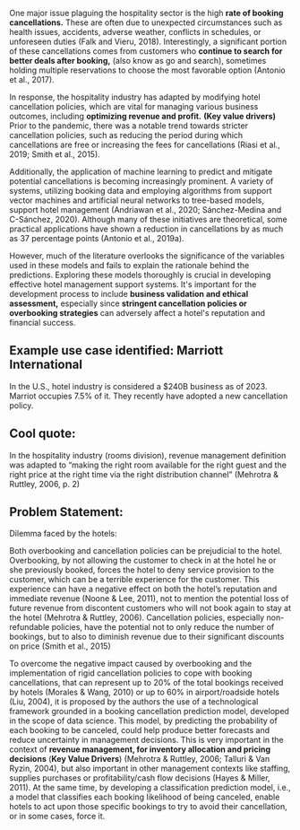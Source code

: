 One major issue plaguing the hospitality sector is the high **rate of booking cancellations.** These are often due to unexpected circumstances such as health issues, accidents, adverse weather, conflicts in schedules, or unforeseen duties (Falk and Vieru, 2018). Interestingly, a significant portion of these cancellations comes from customers who **continue to search for better deals after booking,** (also know as go and search), sometimes holding multiple reservations to choose the most favorable option (Antonio et al., 2017).

In response, the hospitality industry has adapted by modifying hotel cancellation policies, which are vital for managing various business outcomes, including **optimizing revenue and profit.** **(Key value drivers)** Prior to the pandemic, there was a notable trend towards stricter cancellation policies, such as reducing the period during which cancellations are free or increasing the fees for cancellations (Riasi et al., 2019; Smith et al., 2015).

Additionally, the application of machine learning to predict and mitigate potential cancellations is becoming increasingly prominent. A variety of systems, utilizing booking data and employing algorithms from support vector machines and artificial neural networks to tree-based models, support hotel management (Andriawan et al., 2020; Sánchez-Medina and C-Sánchez, 2020). Although many of these initiatives are theoretical, some practical applications have shown a reduction in cancellations by as much as 37 percentage points (Antonio et al., 2019a).

However, much of the literature overlooks the significance of the variables used in these models and fails to explain the rationale behind the predictions. Exploring these models thoroughly is crucial in developing effective hotel management support systems. It's important for the development process to include **business validation and ethical assessment,** especially since **stringent cancellation policies or overbooking strategies** can adversely affect a hotel's reputation and financial success. 

## Example use case identified: Marriott International

In the U.S., hotel industry is considered a $240B business as of 2023. Marriot occupies 7.5% of it. They recently have adopted a new cancellation policy. 

## Cool quote:  
In  the  hospitality  industry  (rooms division),   revenue   management   definition   was   adapted   to “making the right room available for the right guest and the right price  at  the  right  time  via  the  right  distribution  channel” (Mehrotra & Ruttley, 2006, p. 2)

## Problem Statement: 

Dilemma faced by the hotels: 

Both overbooking  and  cancellation  policies  can  be prejudicial  to  the  hotel.  Overbooking,   by   not   allowing   the customer to check in at the hotel he or she previously booked, forces the hotel to deny service provision to the customer, which can  be  a  terrible  experience  for  the  customer.  This  experience can  have  a  negative  effect  on  both  the  hotel’s reputation and immediate  revenue  (Noone  &  Lee,  2011),  not  to  mention  the potential loss of future revenue from discontent customers who will  not  book  again  to  stay  at  the  hotel  (Mehrotra  &  Ruttley, 2006).  Cancellation  policies,  especially  non-refundable  policies, have the potential not to only reduce the number of bookings, but to also to diminish revenue due to their significant discounts on price (Smith et al., 2015)

To overcome the negative impact caused by overbooking and the implementation   of   rigid   cancellation   policies   to   cope   with booking cancellations, that can represent up to 20% of the total bookings  received  by  hotels  (Morales  &  Wang,  2010)  or  up  to 60% in airport/roadside hotels (Liu, 2004), it is proposed by the authors  the  use  of  a  technological  framework  grounded  in  a booking cancellation prediction model, developed in the scope of data  science.  This  model,  by  predicting  the  probability  of  each booking to be canceled, could help produce better forecasts and reduce   uncertainty in   management   decisions.   This   is   very important in the context of **revenue management, for inventory allocation  and  pricing  decisions** (**Key Value Drivers**)  (Mehrotra  &  Ruttley,  2006; Talluri   &   Van   Ryzin,   2004),   but   also   important   in   other management   contexts   like   staffing,   supplies   purchases   or profitability/cash  flow  decisions  (Hayes  &  Miller,  2011).  At  the same time, by developing a classification prediction model, i.e., a model that classifies each booking likelihood of being canceled, enable hotels to act upon those specific bookings to try to avoid their cancellation, or in some cases, force it.

